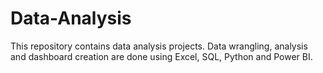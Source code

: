 # Data-Analysis
This repository contains data analysis projects. Data wrangling, analysis and dashboard creation are done using Excel, SQL, Python and Power BI.
